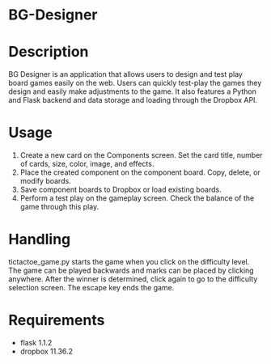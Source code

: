 # BG-Designer

# Description
BG Designer is an application that allows users to design and test play board games easily on the web. Users can quickly test-play the games they design and easily make adjustments to the game. It also features a Python and Flask backend and data storage and loading through the Dropbox API.

# Usage
1. Create a new card on the Components screen. Set the card title, number of cards, size, color, image, and effects.
1. Place the created component on the component board. Copy, delete, or modify boards.
1. Save component boards to Dropbox or load existing boards.
1. Perform a test play on the gameplay screen. Check the balance of the game through this play.

# Handling 
tictactoe_game.py starts the game when you click on the difficulty level. The game can be played backwards and marks can be placed by clicking anywhere. 
After the winner is determined, click again to go to the difficulty selection screen. The escape key ends the game.

# Requirements
- flask      1.1.2
- dropbox     11.36.2

